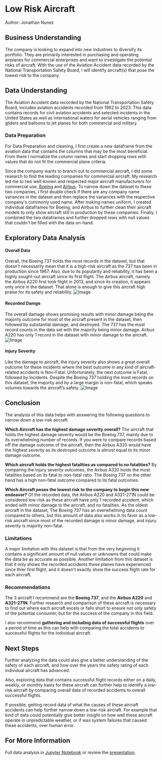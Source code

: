 # Low Risk Aircraft
Author: Jonathan Nunez

## Business Understanding

The company is looking to expand into new industries to diversify its portfolio. They are primarily interested in purchasing and operating airplanes for commercial enterprises and want to investigate the potential risks of aircraft. With the use of the Aviation Accident data recorded by the National Transportation Safety Board, I will identify aircraft(s) that pose the lowest risk to the company.

## Data Understanding

The Aviation Accident data recorded by the National Transportation Safety Board, includes aviation accidents recorded from 1962 to 2023. This data contains records for civil aviation accidents and selected incidents in the United States as well as international waters for aerial vehicles ranging from gliders and balloons to jet planes for both commercial and military.

### Data Preparation

For Data Preparation and cleaning, I first create a new dataframe from the aviation data that contains the columns that may be the most beneficial. From there I normalize the column names and start dropping rows with values that do not fit the commercial plane criteria. 

Since the company wants to branch out to commercial aircraft, I did some research to find the leading companies for commercial aircraft. My research led me to two well-known and respected major aircraft manufacturers for commercial use, [Boeing](https://www.boeing.com/ 'Boeing website') and [Airbus](https://www.airbus.com/en 'Airbus Website'). To narrow down the dataset to these two companies, I first double check if there are any company name variances in the dataset and then replace the variances with the respective company's commonly used name. After making names uniform, I created individual dataframes for Boeing, and Airbus to further clean their aircraft models to only show aircraft still in production by these companies. Finally, I combined the two dataframes and further dropped rows with null values that couldn't be filled with the data on-hand.


## Exploratory Data Analysis

#### Overall Data

Overall, the Boeing 737 holds the most records in the dataset, but that doesn’t necessarily mean that it is a high-risk aircraft as the 737 has been in production since 1967. Also, due to its popularity and reliability, it has been a highly sought-out aircraft since its first flight. The Airbus aircraft, namely the Airbus A220 first took flight in 2013, and since its creation, it appears only once in the dataset. That alone is enough to give this aircraft high praise for its safety and reliability.
![Image](https://github.com/user-attachments/assets/2457ebb5-8ffa-4058-a336-7cb44d08afd6)

#### Recorded Damge

The overall damage shows promising results with minor damage being the majority outcome for most of the aircraft present in the dataset, then followed by substantial damage, and destroyed. The 737 has the most record counts in the data set with the majority being minor damage. Airbus A220 has only 1 record in the dataset with minor damage to the aircraft.
![Image](https://github.com/user-attachments/assets/e8588d86-036f-4c5f-8e9c-b9f8d24b1f2a)

#### Injury Severity

Like the damage to aircraft, the injury severity also shows a great overall outcome for these incidents where the best outcome in any kind of aircraft-related accidents is Non-Fatal. Unfortunately, the next outcome is Fatal, followed by Incidents. Despite the Boeing 737 holding the most records on this dataset, the majority and by a large margin is non-fatal, which speaks volumes towards the aircraft’s safety.
![Image](https://github.com/user-attachments/assets/de0748bf-5adc-4e9c-b428-d0fa5830444f)

## Conclusion

The analysis of this data helps with answering the following questions to narrow down a low-risk aircraft.

**Which Aircraft has the highest damage severity overall?** 
The aircraft that holds the highest damage severity would be the Boeing 737, mainly due to its overwhelming number of records. If you were to compare records based off the damage outcome of the aircraft, then the Airbus A320 would have the highest severity as its destroyed outcome is almost equal to its minor damage outcome.

**Which aircraft holds the highest fatalities as compared to no fatalities?** 
By comparing the injury severity outcomes, the Airbus A320 holds the most fatalities based on its fatal to non-fatal ratio. The Boeing 737 on the other hand has a high non-fatal outcome compared to its fatal outcomes.

**Which Aircraft poses the lowest risk to the company to begin this new endeavor?** 
Of the recorded data, the Airbus A220 and A321-271N could be considered low-risk as these aircraft have only 1 recorded accident, which ended with minor damage to the aircraft, and no fatalities. As the oldest aircraft in the dataset, The Boeing 737 has an overwhelming data count compared to others, but this amount of data also works in its favor as a low-risk aircraft since most of the recorded damage is minor damage, and injury severity is majority non-fatal.

### Limitations

A major limitation with this dataset is that from the very beginning it contains a significant amount of null values or unknowns that could make the data be as accurate as possible. Another limitation from this dataset is that it only shows the recorded accidents these planes have experienced since thier first flight, and it doesn't exactly show the success flight rate for each aircraft.

### Recommendations

The 3 aircraft I recommend are the **Boeing 737**, and the **Airbus A220** and **A321-271N**. Further research and comparison of these aircraft is necessary to find out where each aircraft excels or falls short to ensure not only safety of the potential consumer, but for the success of the company in this field. 

I also recommend **gathering and including data of successful flights** over a period of time as this can help with comparing the total accidents to successful flights for the individual aircraft.

## Next Steps

Further analyzing the data could also give a better understanding of the safety of each aircraft, and how over the years the safety rating of each individual aircraft has advanced.

Also, exploring data that contains successful flight records either on a daily, weekly, or monthly basis for these aircraft can further help to identify a low-risk aircraft by comparing overall data of recorded accidents to overall successful flights.

If possible, getting record data of what the causes of these aircraft accidents can help further narrow down a low-risk aircraft. For example that kind of data could potentially give better insight on how well these aircraft operate in unpredictable weather, or if was system failures that caused these accidents, over human error.

## For More Information
Full data analysis in [Jupyter Notebook](https://github.com/JohnNun/lowrisk_aircraft_project/blob/main/lowrisk_aircraft_project_notebook.ipynb "Low-risk Aircraft Notebook") or review the [presentation](https://github.com/JohnNun/lowrisk_aircraft_project/blob/main/low-risk_aircraft_presentation.pdf "Low-risk Aircraft Presentation").


